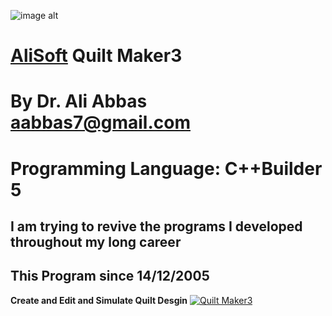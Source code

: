 ![image alt](https://github.com/aabbas77-web/AliSoft/blob/main/AliSoft128Transparent.png)
# [AliSoft](https://hodhods.com) Quilt Maker3
# By Dr. Ali Abbas aabbas7@gmail.com
# Programming Language: C++Builder 5
## I am trying to revive the programs I developed throughout my long career
## This Program since 14/12/2005

**Create and Edit and Simulate Quilt Desgin**
[![Quilt Maker3](https://github.com/aabbas77-web/QuiltMaker3/releases/download/FirstRelease/QuiltMaker3Video.png)](https://www.youtube.com/watch?v=abYpQkqdMtY)<br/>
